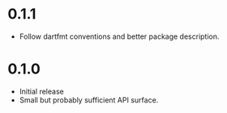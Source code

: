 # 0.1.1

- Follow dartfmt conventions and better package description.

# 0.1.0 

- Initial release
- Small but probably sufficient API surface.
